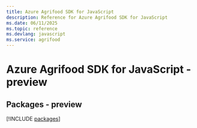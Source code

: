 ```yaml
---
title: Azure Agrifood SDK for JavaScript
description: Reference for Azure Agrifood SDK for JavaScript
ms.date: 06/11/2025
ms.topic: reference
ms.devlang: javascript
ms.service: agrifood
---
```

# Azure Agrifood SDK for JavaScript - preview
## Packages - preview
[!INCLUDE [packages](agrifood-index.md)]